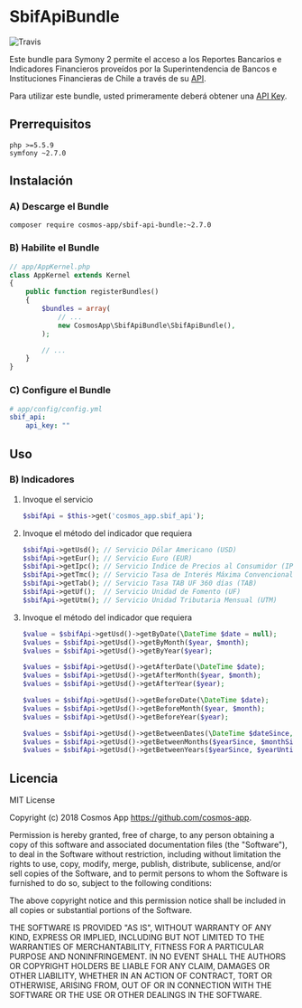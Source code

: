 SbifApiBundle
=============

![Travis](https://api.travis-ci.org/cosmos-app/sbif-api-bundle.svg?branch=2.0) 

Este bundle para Symony 2 permite el acceso a los Reportes Bancarios e Indicadores Financieros proveídos por la
Superintendencia de Bancos e Instituciones Financieras de Chile a través de su [API](http://api.sbif.cl).

Para utilizar este bundle, usted primeramente deberá obtener una [API Key](http://api.sbif.cl/uso-de-api-key.html).  

Prerrequisitos
--------------

    php >=5.5.9
    symfony ~2.7.0

Instalación
-----------

### A) Descarge el Bundle

    composer require cosmos-app/sbif-api-bundle:~2.7.0

### B) Habilite el Bundle

```php
// app/AppKernel.php
class AppKernel extends Kernel
{
    public function registerBundles()
    {
        $bundles = array(
            // ...
            new CosmosApp\SbifApiBundle\SbifApiBundle(),
        );

        // ...
    }
}
```

### C) Configure el Bundle

```yaml
# app/config/config.yml
sbif_api:
    api_key: ""
```

Uso
---

### B) Indicadores

1. Invoque el servicio

    ```php
    $sbifApi = $this->get('cosmos_app.sbif_api');
    ```

1. Invoque el método del indicador que requiera

    ```php
    $sbifApi->getUsd(); // Servicio Dólar Americano (USD)
    $sbifApi->getEur(); // Servicio Euro (EUR)
    $sbifApi->getIpc(); // Servicio Indice de Precios al Consumidor (IPC)
    $sbifApi->getTmc(); // Servicio Tasa de Interés Máxima Convencional (TMC)
    $sbifApi->getTab(); // Servicio Tasa TAB UF 360 días (TAB)
    $sbifApi->getUf();  // Servicio Unidad de Fomento (UF)
    $sbifApi->getUtm(); // Servicio Unidad Tributaria Mensual (UTM)
    ```

1. Invoque el método del indicador que requiera

    ```php
    $value = $sbifApi->getUsd()->getByDate(\DateTime $date = null);
    $values = $sbifApi->getUsd()->getByMonth($year, $month);
    $values = $sbifApi->getUsd()->getByYear($year);

    $values = $sbifApi->getUsd()->getAfterDate(\DateTime $date);
    $values = $sbifApi->getUsd()->getAfterMonth($year, $month);
    $values = $sbifApi->getUsd()->getAfterYear($year);

    $values = $sbifApi->getUsd()->getBeforeDate(\DateTime $date);
    $values = $sbifApi->getUsd()->getBeforeMonth($year, $month);
    $values = $sbifApi->getUsd()->getBeforeYear($year);

    $values = $sbifApi->getUsd()->getBetweenDates(\DateTime $dateSince, \DateTime $dateUntil);
    $values = $sbifApi->getUsd()->getBetweenMonths($yearSince, $monthSince, $yearUntil, $monthUntil);
    $values = $sbifApi->getUsd()->getBetweenYears($yearSince, $yearUntil);
    ```

Licencia
--------

MIT License

Copyright (c) 2018 Cosmos App <https://github.com/cosmos-app>.

Permission is hereby granted, free of charge, to any person obtaining a copy
of this software and associated documentation files (the "Software"), to deal
in the Software without restriction, including without limitation the rights
to use, copy, modify, merge, publish, distribute, sublicense, and/or sell
copies of the Software, and to permit persons to whom the Software is
furnished to do so, subject to the following conditions:

The above copyright notice and this permission notice shall be included in all
copies or substantial portions of the Software.

THE SOFTWARE IS PROVIDED "AS IS", WITHOUT WARRANTY OF ANY KIND, EXPRESS OR
IMPLIED, INCLUDING BUT NOT LIMITED TO THE WARRANTIES OF MERCHANTABILITY,
FITNESS FOR A PARTICULAR PURPOSE AND NONINFRINGEMENT. IN NO EVENT SHALL THE
AUTHORS OR COPYRIGHT HOLDERS BE LIABLE FOR ANY CLAIM, DAMAGES OR OTHER
LIABILITY, WHETHER IN AN ACTION OF CONTRACT, TORT OR OTHERWISE, ARISING FROM,
OUT OF OR IN CONNECTION WITH THE SOFTWARE OR THE USE OR OTHER DEALINGS IN THE
SOFTWARE.
